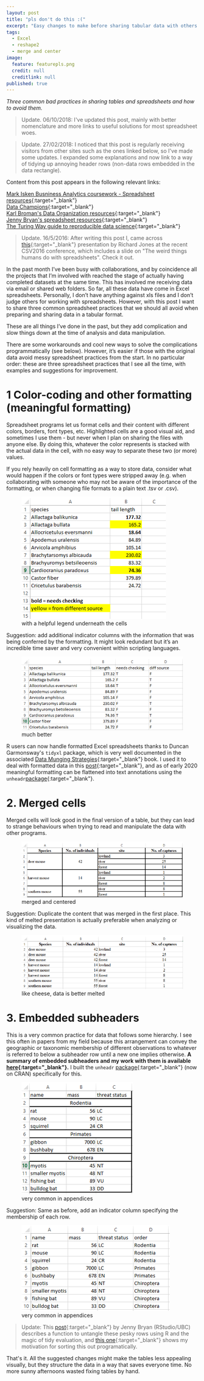 ```yaml
---
layout: post
title: "pls don't do this :("
excerpt: "Easy changes to make before sharing tabular data with others. "
tags: 
  - Excel
  - reshape2
  - merge and center
image: 
  feature: featurepls.png
  credit: null
  creditlink: null
published: true
---
```


_Three common bad practices in sharing tables and spreadsheets and how to avoid them._

> Update. 06/10/2018: I've updated this post, mainly with better nomenclature and more links to useful solutions for most spreadsheet woes. 

> Update. 27/02/2018: I noticed that this post is regularly receiving visitors from other sites such as the ones linked below, so I've made some updates. I expanded some explanations and now link to a way of tidying up annoying header rows (non-data rows embedded in the data rectangle).

Content from this post appears in the following relevant links:  

[Mark Isken Busniness Analytics coursework - Spreadsheet resources](http://www.sba.oakland.edu/faculty/isken/courses/mis5460_f18/data_org_principles_spreadsheets.html){:target="_blank"}  
[Data Champions](http://bioinformatics-core-shared-training.github.io/avoid-data-disaster/){:target="_blank"}  
[Karl Broman's Data Organization resources](http://kbroman.org/dataorg/pages/resources.html){:target="_blank"}  
[Jenny Bryan's spreadsheet resources](https://github.com/jennybc/2016-06_spreadsheets){:target="_blank"}  
[The Turing Way guide to reproducible data science](https://the-turing-way.netlify.com/introduction/introduction){:target="_blank"} 

> Update. 16/5/2016: After writing this post I, came across [this](http://cottagelabs.com/weave/csvconf){:target="_blank"} presentation by Richard Jones at the recent CSV2016 conference, which includes a slide on "The weird things humans do with spreadsheets". Check it out.

In the past month I’ve been busy with collaborations, and by coincidence all the projects that I’m involved with reached the stage of actually having completed datasets at the same time. This has involved me receiving data via email or shared web folders. So far, all these data have come in Excel spreadsheets. Personally, I don’t have anything against xls files and I don’t judge others for working with spreadsheets. However, with this post I want to share three common spreadsheet practices that we should all avoid when preparing and sharing data in a tabular format. 

These are all things I’ve done in the past, but they add complication and slow things down at the time of analysis and data manipulation.

There are some workarounds and cool new ways to solve the complications programmatically (see below). However, it’s easier if those with the original data avoid messy spreadsheet practices from the start. In no particular order: these are three spreadsheet practices that I see all the time, with examples and suggestions for improvement.

# 1 Color-coding and other formatting (meaningful formatting)

Spreadsheet programs let us format cells and their content with different colors, borders, font types, etc. Highlighted cells are a good visual aid, and sometimes I use them - but never when I plan on sharing the files with anyone else.
By doing this, whatever the color represents is stacked with the actual data in the cell, with no easy way to separate these two (or more) values. 

If you rely heavily on cell formatting as a way to store data, consider what would happen if the colors or font types were stripped away (e.g. when collaborating with someone who may not be aware of the importance of the formatting, or when changing file formats to a plain text .tsv or .csv).

<figure>
    <a href="/images/xlsEx1.png"><img src="/images/xlsEx1.png"></a>
        <figcaption>with a helpful legend underneath the cells</figcaption>
</figure>


Suggestion: add additional indicator columns with the information that was being conferred by the formatting. It might look redundant but it’s an incredible time saver and very convenient within scripting languages.

<figure>
    <a href="/images/xlsEx1.2.png"><img src="/images/xlsEx1.2.png"></a>
        <figcaption>much better</figcaption>
</figure>

R users can now handle formatted Excel spreadsheets thanks to Duncan Garmonsway's `tidyxl` package, which is very well documented in the associated [Data Munging Strategies](https://nacnudus.github.io/spreadsheet-munging-strategies/index.html){:target="_blank"} book. I used it to deal with formatted data in this [post](https://luisdva.github.io/rstats/excel-trivia/){:target="_blank"}, and as of early 2020 meaningful formatting can be flattened into text annotations using the `unheadr`[package](https://undeadr.liomys.mx){:target="_blank"}. 

# 2. Merged cells

Merged cells will look good in the final version of a table, but they can lead to strange behaviours when trying to read and manipulate the data with other programs. 

<figure>
    <a href="/images/xlsEx2.png"><img src="/images/xlsEx2.png"></a>
        <figcaption>merged and centered</figcaption>
</figure>

Suggestion: Duplicate the content that was merged in the first place. This kind of melted presentation is actually preferable when analyzing or visualizing the data.

<figure>
    <a href="/images/xlsEx2.1.png"><img src="/images/xlsEx2.1.png"></a>
        <figcaption>like cheese, data is better melted</figcaption>
</figure>


# 3. Embedded subheaders

This is a very common practice for data that follows some hierarchy. I see this often in papers from my field because this arrangement can convey the geographic or taxonomic membership of different observations to whatever is referred to below a subheader row until a new one implies otherwise. **A summary of embedded subheaders and my work with them is available [here](https://luisdva.github.io/spreadsheet-hijinks/){:target="_blank"}.** I built the `unheadr` [package](https://github.com/luisDVA/unheadr){:target="_blank"} (now on CRAN) specifically for this. 

<figure>
    <a href="/images/xlsEx3.png"><img src="/images/xlsEx3.png"></a>
        <figcaption>very common in appendices</figcaption>
</figure>

Suggestion: Same as before, add an indicator column specifying the membership of each row.

<figure>
    <a href="/images/xlsEx3.1.png"><img src="/images/xlsEx3.1.png"></a>
        <figcaption>very common in appendices</figcaption>
</figure>

> Update: This [post](https://rstudio-pubs-static.s3.amazonaws.com/287966_3967f466282b4260a0163d9d9acdad57.html){:target="_blank"} by Jenny Bryan (RStudio/UBC) describes a function to untangle these pesky rows using R and the magic of tidy evaluation, and [this one](http://luisdva.github.io/rstats/tidyeval/){:target="_blank"} shows my motivation for sorting this out programatically.


That's it. All the suggested changes might make the tables less appealing visually, but they structure the data in a way that saves everyone time. No more sunny afternoons wasted fixing tables by hand.
